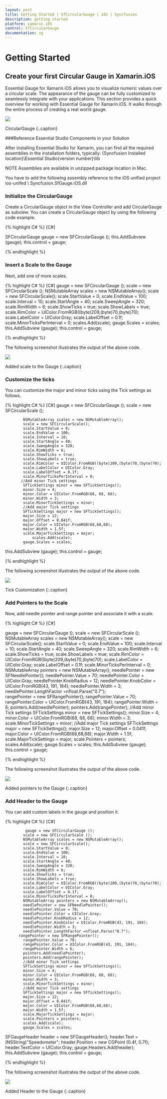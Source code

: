 ```yaml
---
layout: post
title: Getting Started | SfCircularGauge | iOS | Syncfusion
description: getting started
platform: xamarin.iOS
control: SfCircularGauge
documentation: ug
---
```


# Getting Started

## Create your first Circular Gauge in Xamarin.iOS

Essential Gauge for Xamarin.iOS allows you to visualize numeric values over a circular scale. The appearance of the gauge can be fully customized to seamlessly integrate with your applications.
This section provides a quick overview for working with Essential Gauge for Xamarin.iOS. It walks through the entire process of creating a real world gauge.

![](Getting-Started_images/Getting-Started_img6.png)               

CircularGauge
{:.caption}

###Reference Essential Studio Components in your Solution

After installing Essential Studio for Xamarin, you can find all the required assemblies in the installation folders, typically:
{Syncfusion Installed location}\Essential Studio{version number}\lib

NOTE
Assemblies are available in unzipped package location in Mac.

You have to add the following assembly reference to the iOS unified project
ios-unifed \ Syncfusion.SfGauge.iOS.dll


### Initialize the CircularGauge

Create a CircularGauge object in the View Controller and add CircularGauge as subview.
You can create a CircularGauge object by using the following code example.

{% highlight C# %}
[C#]   

SFCircularGauge gauge = new SFCircularGauge ();
this.AddSubview (gauge);
            this.control = gauge;
	  
{% endhighlight %}


### Insert a Scale to the Gauge

Next, add one of more scales.

 {% highlight C# %}
[C#]
    gauge = new SFCircularGauge ();
            scale = new SFCircularScale ();
            NSMutableArray scales = new NSMutableArray();
            scale = new SFCircularScale();
            scale.StartValue = 0;
            scale.EndValue = 100;
            scale.Interval = 10;
            scale.StartAngle = 40;
            scale.SweepAngle = 320;
            scale.RimWidth = 6;
            scale.ShowTicks = true;
            scale.ShowLabels = true;
            scale.RimColor = UIColor.FromRGB((byte)209,(byte)70,(byte)70);
            scale.LabelColor = UIColor.Gray;
            scale.LabelOffset = 0.1f;
            scale.MinorTicksPerInterval = 0;
scales.Add(scale);
gauge.Scales = scales;
this.AddSubview (gauge);
            this.control = gauge;

{% endhighlight %}


The following screenshot illustrates the output of the above code.



![](Getting-Started_images/Getting-Started_img7.png)         

Added scale to the Gauge
{:.caption}


### Customize the ticks 

You can customize the major and minor ticks using the Tick settings as follows.


{% highlight C# %}
[C#]
              gauge = new SFCircularGauge ();
            scale = new SFCircularScale ();

            NSMutableArray scales = new NSMutableArray();
            scale = new SFCircularScale();
            scale.StartValue = 0;
            scale.EndValue = 100;
            scale.Interval = 10;
            scale.StartAngle = 40;
            scale.SweepAngle = 320;
            scale.RimWidth = 6;
            scale.ShowTicks = true;
            scale.ShowLabels = true;
            scale.RimColor = UIColor.FromRGB((byte)209,(byte)70,(byte)70);
            scale.LabelColor = UIColor.Gray;
            scale.LabelOffset = 0.1f;
            scale.MinorTicksPerInterval = 0;
           //Add minor Tick settings
            SFTickSettings minor = new SFTickSettings();
            minor.Size = 4;
            minor.Color = UIColor.FromRGB(68, 68, 68);
            minor.Width = 3;
            scale.MinorTickSettings = minor;
            //Add major Tick settings
            SFTickSettings major = new SFTickSettings();
            major.Size = 12;
            major.Offset = 0.041f;
            major.Color = UIColor.FromRGB(68,68,68);
            major.Width = 1.5f;
            scale.MajorTickSettings = major;
                scales.Add(scale);
            gauge.Scales = scales;
this.AddSubview (gauge);
            this.control = gauge;
		
{% endhighlight %}



The following screenshot illustrates the output of the above code.

![](Getting-Started_images/Getting-Started_img8.png)          

Tick Customization
{:.caption}

### Add Pointers to the Scale

Now, add needle pointer and range pointer and associate it with a scale.

{% highlight C# %}
[C#]

gauge = new SFCircularGauge ();
            scale = new SFCircularScale ();
            NSMutableArray scales = new NSMutableArray();
            scale = new SFCircularScale();
            scale.StartValue = 0;
            scale.EndValue = 100;
            scale.Interval = 10;
            scale.StartAngle = 40;
            scale.SweepAngle = 320;
            scale.RimWidth = 6;
            scale.ShowTicks = true;
            scale.ShowLabels = true;
            scale.RimColor = UIColor.FromRGB((byte)209,(byte)70,(byte)70);
            scale.LabelColor = UIColor.Gray;
            scale.LabelOffset = 0.1f;
            scale.MinorTicksPerInterval = 0;
            NSMutableArray pointers = new NSMutableArray();
            needlePointer = new SFNeedlePointer();
            needlePointer.Value = 70;
            needlePointer.Color = UIColor.Gray;
            needlePointer.KnobRadius = 12;
            needlePointer.KnobColor = UIColor.FromRGB(43, 191, 184);
            needlePointer.Width = 3;
            needlePointer.LengthFactor =nfloat.Parse("0.7");  
          rangePointer = new SFRangePointer();
            rangePointer.Value = 70;
            rangePointer.Color = UIColor.FromRGB(43, 191, 184);
            rangePointer.Width = 6;
            pointers.Add(needlePointer);
            pointers.Add(rangePointer);
            //Add minor Tick settings
            SFTickSettings minor = new SFTickSettings();
            minor.Size = 4;
            minor.Color = UIColor.FromRGB(68, 68, 68);
            minor.Width = 3;
            scale.MinorTickSettings = minor;
            //Add major Tick settings
            SFTickSettings major = new SFTickSettings();
            major.Size = 12;
            major.Offset = 0.041f;
            major.Color = UIColor.FromRGB(68,68,68);
            major.Width = 1.5f;
            scale.MajorTickSettings = major;
            scale.Pointers = pointers;
            scales.Add(scale);
            gauge.Scales = scales;
this.AddSubview (gauge);
            this.control = gauge;

{% endhighlight %}

The following screenshot illustrates the output of the above code.

![](Getting-Started_images/Getting-Started_img9.png)                        

Added pointers to the Gauge
{:.caption}


### Add Header to the Gauge

You can add custom labels in the gauge and position it.

{% highlight C# %}
[C#]

             gauge = new SFCircularGauge ();
            scale = new SFCircularScale ();
            NSMutableArray scales = new NSMutableArray();
            scale = new SFCircularScale();
            scale.StartValue = 0;
            scale.EndValue = 100;
            scale.Interval = 10;
            scale.StartAngle = 40;
            scale.SweepAngle = 320;
            scale.RimWidth = 6;
            scale.ShowTicks = true;
            scale.ShowLabels = true;
            scale.RimColor = UIColor.FromRGB((byte)209,(byte)70,(byte)70);
            scale.LabelColor = UIColor.Gray;
            scale.LabelOffset = 0.1f;
            scale.MinorTicksPerInterval = 0;
            NSMutableArray pointers = new NSMutableArray();
            needlePointer = new SFNeedlePointer();
            needlePointer.Value = 70;
            needlePointer.Color = UIColor.Gray;
            needlePointer.KnobRadius = 12;
            needlePointer.KnobColor = UIColor.FromRGB(43, 191, 184);
            needlePointer.Width = 3;
            needlePointer.LengthFactor =nfloat.Parse("0.7");  
          rangePointer = new SFRangePointer();
            rangePointer.Value = 70;
            rangePointer.Color = UIColor.FromRGB(43, 191, 184);
            rangePointer.Width = 6;
            pointers.Add(needlePointer);
            pointers.Add(rangePointer);
            //Add minor Tick settings
            SFTickSettings minor = new SFTickSettings();
            minor.Size = 4;
            minor.Color = UIColor.FromRGB(68, 68, 68);
            minor.Width = 3;
            scale.MinorTickSettings = minor;
            //Add major Tick settings
            SFTickSettings major = new SFTickSettings();
            major.Size = 12;
            major.Offset = 0.041f;
            major.Color = UIColor.FromRGB(68,68,68);
            major.Width = 1.5f;
            scale.MajorTickSettings = major;
            scale.Pointers = pointers;
            scales.Add(scale);
            gauge.Scales = scales;
SFGaugeHeader header = new SFGaugeHeader();
            header.Text = (NSString)"Speedometer";
            header.Position = new CGPoint (0.4f, 0.7f);
            header.TextColor = UIColor.Gray;
            gauge.Headers.Add(header);
this.AddSubview (gauge);
            this.control = gauge;

{% endhighlight %}

The following screenshot illustrates the output of the above code.

![](Getting-Started_images/Getting-Started_img10.png)             

Added Header to the Gauge
{:.caption}



